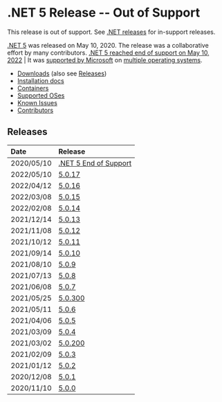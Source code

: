 # .NET 5 Release -- Out of Support

This release is out of support. See [.NET releases](../../releases.md) for in-support releases.

[.NET 5](https://devblogs.microsoft.com/dotnet/announcing-net-5-0/) was released on May 10, 2020. The release was a collaborative effort by many contributors. [.NET 5 reached end of support on May 10, 2022](https://devblogs.microsoft.com/dotnet/dotnet-5-end-of-support-update/) | It was [supported by Microsoft](../../microsoft-support.md) on [multiple operating systems](5.0-supported-os.md).

- [Downloads](https://dotnet.microsoft.com/download/dotnet/5.0) (also see [Releases](#releases))
- [Installation docs](https://learn.microsoft.com/dotnet/core/install/)
- [Containers](https://hub.docker.com/_/microsoft-dotnet)
- [Supported OSes](5.0-supported-os.md)
- [Known Issues](5.0-known-issues.md)
- [Contributors](5.0-contributor-list.md)

## Releases

| Date | Release |
| :-- | :-- |
| 2020/05/10 | [.NET 5 End of Support](https://devblogs.microsoft.com/dotnet/dotnet-5-end-of-support-update/) |
| 2022/05/10 | [5.0.17](./5.0.17/5.0.17.md) |
| 2022/04/12 | [5.0.16](./5.0.16/5.0.16.md) |
| 2022/03/08 | [5.0.15](./5.0.15/5.0.15.md) |
| 2022/02/08 | [5.0.14](./5.0.14/5.0.14.md) |
| 2021/12/14 | [5.0.13](./5.0.13/5.0.13.md) |
| 2021/11/08 | [5.0.12](./5.0.12/5.0.12.md) |
| 2021/10/12 | [5.0.11](./5.0.11/5.0.11.md) |
| 2021/09/14 | [5.0.10](./5.0.10/5.0.10.md) |
| 2021/08/10 | [5.0.9](./5.0.9/5.0.9.md) |
| 2021/07/13 | [5.0.8](./5.0.8/5.0.8.md) |
| 2021/06/08 | [5.0.7](./5.0.7/5.0.7.md) |
| 2021/05/25 | [5.0.300](./5.0.6/5.0.300-sdk.md) |
| 2021/05/11 | [5.0.6](./5.0.6/5.0.6.md) |
| 2021/04/06 | [5.0.5](./5.0.5/5.0.5.md) |
| 2021/03/09 | [5.0.4](./5.0.4/5.0.4.md) |
| 2021/03/02 | [5.0.200](./5.0.3/5.0.200-sdk.md) |
| 2021/02/09 | [5.0.3](./5.0.3/5.0.3.md) |
| 2021/01/12 | [5.0.2](./5.0.2/5.0.2.md) |
| 2020/12/08 | [5.0.1](./5.0.1/5.0.1.md) |
| 2020/11/10 | [5.0.0](./5.0.0/5.0.0.md) |
